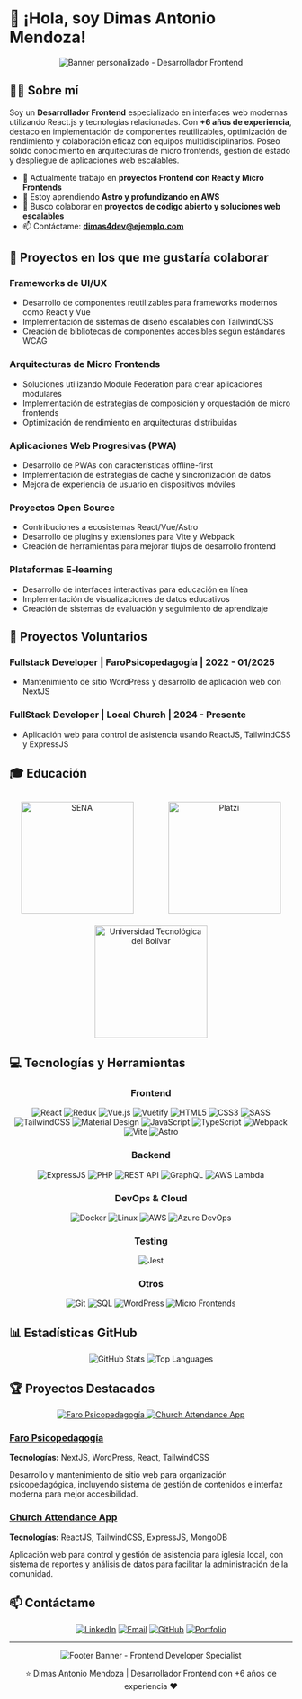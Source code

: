 # 👋 ¡Hola, soy Dimas Antonio Mendoza!

<div align="center">
  <img src="/api/placeholder/1200/400" alt="Banner personalizado - Desarrollador Frontend" />
</div>

## 👨‍💻 Sobre mí

Soy un **Desarrollador Frontend** especializado en interfaces web modernas utilizando React.js y tecnologías relacionadas. Con **+6 años de experiencia**, destaco en implementación de componentes reutilizables, optimización de rendimiento y colaboración eficaz con equipos multidisciplinarios. Poseo sólido conocimiento en arquitecturas de micro frontends, gestión de estado y despliegue de aplicaciones web escalables.

- 🔭 Actualmente trabajo en **proyectos Frontend con React y Micro Frontends**
- 🌱 Estoy aprendiendo **Astro y profundizando en AWS**
- 👯 Busco colaborar en **proyectos de código abierto y soluciones web escalables**
- 📫 Contáctame: **dimas4dev@ejemplo.com**

## 🚀 Proyectos en los que me gustaría colaborar

### Frameworks de UI/UX
- Desarrollo de componentes reutilizables para frameworks modernos como React y Vue
- Implementación de sistemas de diseño escalables con TailwindCSS
- Creación de bibliotecas de componentes accesibles según estándares WCAG

### Arquitecturas de Micro Frontends
- Soluciones utilizando Module Federation para crear aplicaciones modulares
- Implementación de estrategias de composición y orquestación de micro frontends
- Optimización de rendimiento en arquitecturas distribuidas

### Aplicaciones Web Progresivas (PWA)
- Desarrollo de PWAs con características offline-first
- Implementación de estrategias de caché y sincronización de datos
- Mejora de experiencia de usuario en dispositivos móviles

### Proyectos Open Source
- Contribuciones a ecosistemas React/Vue/Astro
- Desarrollo de plugins y extensiones para Vite y Webpack
- Creación de herramientas para mejorar flujos de desarrollo frontend

### Plataformas E-learning
- Desarrollo de interfaces interactivas para educación en línea
- Implementación de visualizaciones de datos educativos
- Creación de sistemas de evaluación y seguimiento de aprendizaje

## 🤝 Proyectos Voluntarios

### Fullstack Developer | FaroPsicopedagogía | 2022 - 01/2025
- Mantenimiento de sitio WordPress y desarrollo de aplicación web con NextJS

### FullStack Developer | Local Church | 2024 - Presente
- Aplicación web para control de asistencia usando ReactJS, TailwindCSS y ExpressJS

## 🎓 Educación

<div align="center" style="display: flex; justify-content: space-around; align-items: center; flex-wrap: wrap; gap: 20px; margin: 30px 0;">
  <img src="https://www.sena.edu.co/Style%20Library/alayout/images/logoSena.png" alt="SENA" width="200"/>
  
  <img src="https://upload.wikimedia.org/wikipedia/commons/thumb/9/95/LOGO-PLATZI-2023.svg/2560px-LOGO-PLATZI-2023.svg.png" alt="Platzi" width="200"/>
  
  <img src="https://upload.wikimedia.org/wikipedia/commons/b/b3/Universidad_Tecnol%C3%B3gica_de_Bol%C3%ADvar.png" alt="Universidad Tecnológica del Bolívar" width="200"/>
</div>

## 💻 Tecnologías y Herramientas

<div align="center">

### Frontend
![React](https://img.shields.io/badge/-React-61DAFB?style=for-the-badge&logo=react&logoColor=black)
![Redux](https://img.shields.io/badge/-Redux-764ABC?style=for-the-badge&logo=redux&logoColor=white)
![Vue.js](https://img.shields.io/badge/-Vue.js-4FC08D?style=for-the-badge&logo=vue.js&logoColor=white)
![Vuetify](https://img.shields.io/badge/-Vuetify-1867C0?style=for-the-badge&logo=vuetify&logoColor=white)
![HTML5](https://img.shields.io/badge/-HTML5-E34F26?style=for-the-badge&logo=html5&logoColor=white)
![CSS3](https://img.shields.io/badge/-CSS3-1572B6?style=for-the-badge&logo=css3&logoColor=white)
![SASS](https://img.shields.io/badge/-SASS-CC6699?style=for-the-badge&logo=sass&logoColor=white)
![TailwindCSS](https://img.shields.io/badge/-TailwindCSS-38B2AC?style=for-the-badge&logo=tailwind-css&logoColor=white)
![Material Design](https://img.shields.io/badge/-Material_Design-757575?style=for-the-badge&logo=material-design&logoColor=white)
![JavaScript](https://img.shields.io/badge/-JavaScript-F7DF1E?style=for-the-badge&logo=javascript&logoColor=black)
![TypeScript](https://img.shields.io/badge/-TypeScript-3178C6?style=for-the-badge&logo=typescript&logoColor=white)
![Webpack](https://img.shields.io/badge/-Webpack-8DD6F9?style=for-the-badge&logo=webpack&logoColor=black)
![Vite](https://img.shields.io/badge/-Vite-646CFF?style=for-the-badge&logo=vite&logoColor=white)
![Astro](https://img.shields.io/badge/-Astro-FF5D01?style=for-the-badge&logo=astro&logoColor=white)

### Backend
![ExpressJS](https://img.shields.io/badge/-ExpressJS-000000?style=for-the-badge&logo=express&logoColor=white)
![PHP](https://img.shields.io/badge/-PHP-777BB4?style=for-the-badge&logo=php&logoColor=white)
![REST API](https://img.shields.io/badge/-REST_API-FF6C37?style=for-the-badge&logo=postman&logoColor=white)
![GraphQL](https://img.shields.io/badge/-GraphQL-E10098?style=for-the-badge&logo=graphql&logoColor=white)
![AWS Lambda](https://img.shields.io/badge/-AWS_Lambda-FF9900?style=for-the-badge&logo=amazon-aws&logoColor=white)

### DevOps & Cloud
![Docker](https://img.shields.io/badge/-Docker-2496ED?style=for-the-badge&logo=docker&logoColor=white)
![Linux](https://img.shields.io/badge/-Linux-FCC624?style=for-the-badge&logo=linux&logoColor=black)
![AWS](https://img.shields.io/badge/-AWS-232F3E?style=for-the-badge&logo=amazon-aws&logoColor=white)
![Azure DevOps](https://img.shields.io/badge/-Azure_DevOps-0078D7?style=for-the-badge&logo=azure-devops&logoColor=white)

### Testing
![Jest](https://img.shields.io/badge/-Jest-C21325?style=for-the-badge&logo=jest&logoColor=white)

### Otros
![Git](https://img.shields.io/badge/-Git-F05032?style=for-the-badge&logo=git&logoColor=white)
![SQL](https://img.shields.io/badge/-SQL-4479A1?style=for-the-badge&logo=mysql&logoColor=white)
![WordPress](https://img.shields.io/badge/-WordPress-21759B?style=for-the-badge&logo=wordpress&logoColor=white)
![Micro Frontends](https://img.shields.io/badge/-Micro_Frontends-3399FF?style=for-the-badge&logo=react&logoColor=white)

</div>

## 📊 Estadísticas GitHub

<div align="center">
  <img src="/api/placeholder/495/195" alt="GitHub Stats" />
  <img src="/api/placeholder/495/195" alt="Top Languages" />
</div>

## 🏆 Proyectos Destacados

<div align="center">
  <a href="https://github.com/dimas4dev/faropsicodepagogico">
    <img src="/api/placeholder/400/180" alt="Faro Psicopedagogía" />
  </a>
  <a href="https://github.com/dimas4dev/church-attendance">
    <img src="/api/placeholder/400/180" alt="Church Attendance App" />
  </a>
</div>

### [Faro Psicopedagogía](https://github.com/dimas4dev/faropsicopedagogico)
**Tecnologías:** NextJS, WordPress, React, TailwindCSS

Desarrollo y mantenimiento de sitio web para organización psicopedagógica, incluyendo sistema de gestión de contenidos e interfaz moderna para mejor accesibilidad.

### [Church Attendance App](https://github.com/dimas4dev/church-attendance)
**Tecnologías:** ReactJS, TailwindCSS, ExpressJS, MongoDB

Aplicación web para control y gestión de asistencia para iglesia local, con sistema de reportes y análisis de datos para facilitar la administración de la comunidad.

## 📫 Contáctame

<div align="center">
  
[![LinkedIn](https://img.shields.io/badge/-LinkedIn-0A66C2?style=for-the-badge&logo=linkedin&logoColor=white)](https://www.linkedin.com/in/dimas4dev/)
[![Email](https://img.shields.io/badge/-Email-D14836?style=for-the-badge&logo=gmail&logoColor=white)](mailto:dimas4dev@ejemplo.com)
[![GitHub](https://img.shields.io/badge/-GitHub-181717?style=for-the-badge&logo=github&logoColor=white)](https://github.com/dimas4dev)
[![Portfolio](https://img.shields.io/badge/-Portfolio-000000?style=for-the-badge&logo=react&logoColor=white)](https://dimas4dev.com)

</div>

---

<div align="center">
  <img src="/api/placeholder/800/100" alt="Footer Banner - Frontend Developer Specialist" />
  <p>⭐️ Dimas Antonio Mendoza | Desarrollador Frontend con +6 años de experiencia ❤️</p>
</div>
